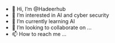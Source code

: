 - 👋 Hi, I’m @Hadeerhub
- 👀 I’m interested in AI and cyber security 
- 🌱 I’m currently learning AI 
- 💞️ I’m looking to collaborate on ...
- 📫 How to reach me ...

<!---
Hadeerhub/Hadeerhub is a ✨ special ✨ repository because its `README.md` (this file) appears on your GitHub profile.
You can click the Preview link to take a look at your changes.
--->
